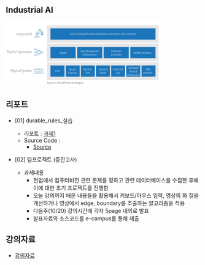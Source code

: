 
## Industrial AI
</img><img src="https://github.com/dmlim-cbu/industrial-AI-master/blob/master/projects/%EC%82%B0%EC%97%85%EC%9D%B8%EA%B3%B5%EC%A7%80%EB%8A%A5%EA%B0%9C%EB%A1%A0/AI.JPG" width="80%"></img> 

## 리포트
- [01] durable_rules_실습 
  - 리포트 : [과제1](https://github.com/dmlim-cbu/industrial-AI-master/blob/master/projects/%EC%BB%B4%ED%93%A8%ED%84%B0%EB%B9%84%EC%A0%84%EC%8B%A4%EC%A0%9C/%EB%A6%AC%ED%8F%AC%ED%8A%B8/(%EC%9E%84%EB%8F%99%EB%AF%BC)%EA%B3%BC%EC%A0%9C1_%EB%B3%B4%EA%B3%A0%EC%84%9C_20211013.hwp
)
  - Source Code : 
    - [Source](https://github.com/dmlim-cbu/industrial-AI-master/tree/master/programming/%EC%BB%B4%ED%93%A8%ED%84%B0%EB%B9%84%EC%A0%84%EC%8B%A4%EC%A0%9C/%EA%B3%BC%EC%A0%9C1)     

- [02] 텀프로젝트 (중간고사)
  - 과제내용
    - 현업에서 컴퓨터비전 관련 문제를 정하고 관련 데이터베이스를 수집한 후에 이에 대한 초기 프로젝트를 진행함
    - 오늘 강의까지 배운 내용들을 활용해서 키보드/마우스 입력, 영상의 화 질을 개선하거나 영상에서 edge, boundary를 추출하는 알고리즘을 적용
    - 다음주(10/20) 강의시간에 각자 5page 내외로 발표
    - 발표자료와 소스코드를 e-campus를 통해 제출

## 강의자료
- [강의자료](https://github.com/dmlim-cbu/industrial-AI-master/tree/master/projects/%EC%82%B0%EC%97%85%EC%9D%B8%EA%B3%B5%EC%A7%80%EB%8A%A5%EA%B0%9C%EB%A1%A0/%EA%B0%95%EC%9D%98%EC%9E%90%EB%A3%8C)
